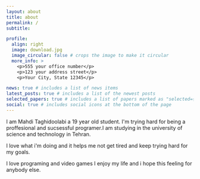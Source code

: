 ```yaml
---
layout: about
title: about
permalink: /
subtitle: 

profile:
  align: right
  image: download.jpg
  image_circular: false # crops the image to make it circular
  more_info: >
    <p>555 your office number</p>
    <p>123 your address street</p>
    <p>Your City, State 12345</p>

news: true # includes a list of news items
latest_posts: true # includes a list of the newest posts
selected_papers: true # includes a list of papers marked as "selected={true}"
social: true # includes social icons at the bottom of the page
---
```

I am Mahdi Taghidoolabi a 19 year old student. I'm trying hard for being a proffesional and sucsessful programer.I am studying in the university of science and technology in Tehran.

I love what i'm doing and it helps me not get tired and keep trying hard for my goals.

I love programing and video games I enjoy my life and i hope this feeling for anybody else.

<!-- Put your address / P.O. box / other info right below your picture. You can also disable any of these elements by editing `profile` property of the YAML header of your `_pages/about.md`. Edit `_bibliography/papers.bib` and Jekyll will render your [publications page](/al-folio/publications/) automatically.

Link to your social media connections, too. This theme is set up to use [Font Awesome icons](https://fontawesome.com/) and [Academicons](https://jpswalsh.github.io/academicons/), like the ones below. Add your Facebook, Twitter, LinkedIn, Google Scholar, or just disable all of them. -->
